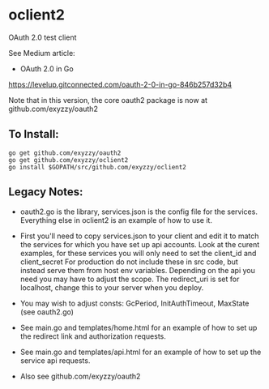 # oclient2

OAuth 2.0 test client

See Medium article:
* OAuth 2.0 in Go

https://levelup.gitconnected.com/oauth-2-0-in-go-846b257d32b4


Note that in this version, the core oauth2 package is now at github.com/exyzzy/oauth2

## To Install:

```
go get github.com/exyzzy/oauth2
go get github.com/exyzzy/oclient2
go install $GOPATH/src/github.com/exyzzy/oclient2
```

## Legacy Notes:

* oauth2.go is the library, services.json is the config file for the services. Everything else in oclient2 is an example of how to use it.
* First you'll need to copy services.json to your client and edit it to match the services for which you have set up api accounts. Look at the curent examples, for these services you will only need to set the client_id and client_secret
For production do not include these in src code, but instead serve them from host env variables. Depending on the api you need you may have to adjust the scope. The redirect_uri is set for localhost, change this to your server when you deploy.

* You may wish to adjust consts: GcPeriod, InitAuthTimeout, MaxState (see oauth2.go)

* See main.go and templates/home.html for an example of how to set up the redirect link and authorization requests.

* See main.go and templates/api.html for an example of how to set up the service api requests.

* Also see github.com/exyzzy/oauth2


